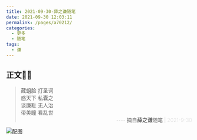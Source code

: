 ```yaml
---
title: 2021-09-30-薛之谦随笔
date: 2021-09-30 12:03:11
permalink: /pages/a70212/
categories:
  - 更多
  - 随笔
tags:
  - 谦
---
```


## 正文🐱‍🚀
> 藏蛆脸 打圣词 <br/>
> 惑天下 私囊之 <br/>
> 谈廉耻 无人治 <br/>
> 带美瞳 看乱世 <br/>
> <span style="float:right;font-weight:lighter">---- 摘自<strong>薛之谦</strong>随笔 | <span style="color:#aaa">2021-9-30 </span>​​​</span>
> <br/>

![配图](/img/xue.jpg)

